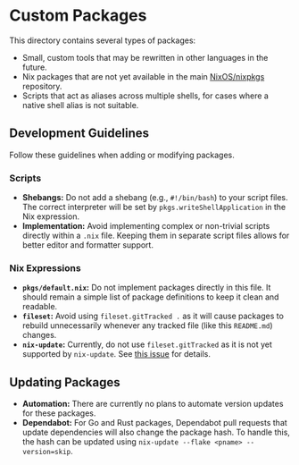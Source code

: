 # Custom Packages

This directory contains several types of packages:

- Small, custom tools that may be rewritten in other languages in the future.
- Nix packages that are not yet available in the main [NixOS/nixpkgs](https://github.com/NixOS/nixpkgs) repository.
- Scripts that act as aliases across multiple shells, for cases where a native shell alias is not suitable.

## Development Guidelines

Follow these guidelines when adding or modifying packages.

### Scripts

- **Shebangs:** Do not add a shebang (e.g., `#!/bin/bash`) to your script files. The correct interpreter will be set by `pkgs.writeShellApplication` in the Nix expression.
- **Implementation:** Avoid implementing complex or non-trivial scripts directly within a `.nix` file. Keeping them in separate script files allows for better editor and formatter support.

### Nix Expressions

- **`pkgs/default.nix`:** Do not implement packages directly in this file. It should remain a simple list of package definitions to keep it clean and readable.
- **`fileset`:** Avoid using `fileset.gitTracked .` as it will cause packages to rebuild unnecessarily whenever any tracked file (like this `README.md`) changes.
- **`nix-update`:** Currently, do not use `fileset.gitTracked` as it is not yet supported by `nix-update`. See [this issue](https://github.com/Mic92/nix-update/issues/335) for details.

## Updating Packages

- **Automation:** There are currently no plans to automate version updates for these packages.
- **Dependabot:** For Go and Rust packages, Dependabot pull requests that update dependencies will also change the package hash. To handle this, the hash can be updated using `nix-update --flake <pname> --version=skip`.
